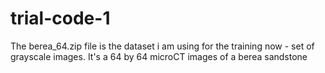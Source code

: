 # trial-code-1

The berea_64.zip file is the dataset i am using for the training now - set of grayscale images. It's a 64 by 64 microCT images of a berea sandstone
